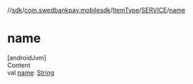//[sdk](../../../../index.md)/[com.swedbankpay.mobilesdk](../../index.md)/[ItemType](../index.md)/[SERVICE](index.md)/[name](name.md)



# name  
[androidJvm]  
Content  
val [name](name.md): [String](https://kotlinlang.org/api/latest/jvm/stdlib/kotlin/-string/index.html)  



